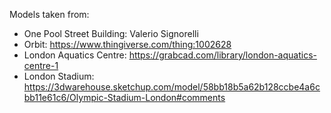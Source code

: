 Models taken from:

- One Pool Street Building: Valerio Signorelli
- Orbit: https://www.thingiverse.com/thing:1002628
- London Aquatics Centre: https://grabcad.com/library/london-aquatics-centre-1
- London Stadium: https://3dwarehouse.sketchup.com/model/58bb18b5a62b128ccbe4a6cbb11e61c6/Olympic-Stadium-London#comments